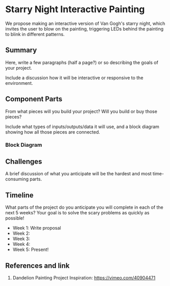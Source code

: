 # Starry Night Interactive Painting
We propose making an interactive version of Van Gogh's starry night, which invites the user to blow on the painting, triggering LEDs behind the painting to blink in different patterns.

## Summary
Here, write a few paragraphs (half a page?) or so describing the goals of your project.

Include a discussion how it will be interactive or responsive to the environment.

## Component Parts
From what pieces will you build your project? Will you build or buy those pieces?

Include what types of inputs/outputs/data it will use, and a block diagram showing how all those pieces are connected.
### Block Diagram

## Challenges
A brief discussion of what you anticipate will be the hardest and most time-consuming parts.

## Timeline
What parts of the project do you anticipate you will complete in each of the next 5 weeks? Your goal is to solve the scary problems as quickly as possible!

- Week 1: Write proposal
- Week 2:
- Week 3:
- Week 4:
- Week 5: Present!

## References and link
1. Dandelion Painting Project Inspiration: https://vimeo.com/40904471
